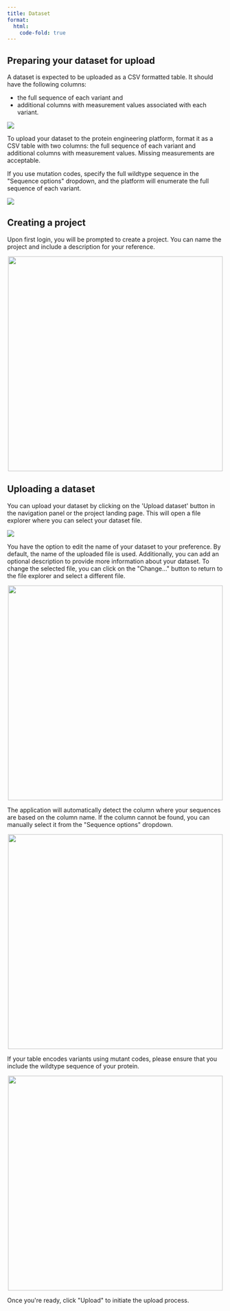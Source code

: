 ```yaml
---
title: Dataset
format:
  html:
    code-fold: true
---
```


## Preparing your dataset for upload

A dataset is expected to be uploaded as a CSV formatted table. It should
have the following columns: 

* the full sequence of each variant and 
* additional columns with measurement values associated with each variant.

![](/main_tutorial_images/03_csv_seq.png)

To upload your dataset to the protein engineering platform, format it as
a CSV table with two columns: the full sequence of each variant and
additional columns with measurement values. Missing measurements are
acceptable.

If you use mutation codes, specify the full wildtype sequence in the
"Sequence options" dropdown, and the platform will enumerate the full
sequence of each variant.

![](/main_tutorial_images/04_csv_mutant.png)

## Creating a project

Upon first login, you will be prompted to create a project. You can name
the project and include a description for your reference.

<p align="center">
  <img src="/main_tutorial_images/05_new_project.png" width="500">
</p>

## Uploading a dataset

You can upload your dataset by clicking on the 'Upload dataset' button
in the navigation panel or the project landing page. This will open a
file explorer where you can select your dataset file.

![](/main_tutorial_images/06_upload_main.png)

You have the option to edit the name of your dataset to your preference.
By default, the name of the uploaded file is used. Additionally, you can
add an optional description to provide more information about your
dataset. To change the selected file, you can click on the "Change..."
button to return to the file explorer and select a different file.

<p align="center">
  <img src="/main_tutorial_images/07_new_upload.png" width="500">
</p>

The application will automatically detect the column where your
sequences are based on the column name. If the column cannot be found,
you can manually select it from the \"Sequence options\" dropdown.

<p align="center">
  <img src="/main_tutorial_images/09_wild_type.png" width="500">
</p>

If your table encodes variants using mutant codes, please ensure that
you include the wildtype sequence of your protein.

<p align="center">
  <img src="/main_tutorial_images/08_seq_options.png" width="500">
</p>

Once you're ready, click "Upload" to initiate the upload process.
